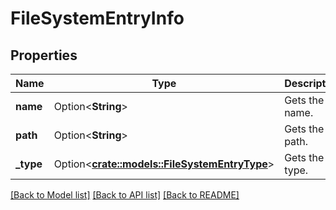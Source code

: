 # FileSystemEntryInfo

## Properties

Name | Type | Description | Notes
------------ | ------------- | ------------- | -------------
**name** | Option<**String**> | Gets the name. | [optional]
**path** | Option<**String**> | Gets the path. | [optional]
**_type** | Option<[**crate::models::FileSystemEntryType**](FileSystemEntryType.md)> | Gets the type. | [optional]

[[Back to Model list]](../README.md#documentation-for-models) [[Back to API list]](../README.md#documentation-for-api-endpoints) [[Back to README]](../README.md)


